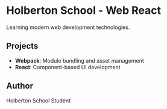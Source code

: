 # Holberton School - Web React

Learning modern web development technologies.

## Projects

- **Webpack**: Module bundling and asset management
- **React**: Component-based UI development

## Author

Holberton School Student
